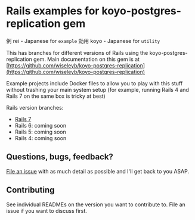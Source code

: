 # Rails examples for koyo-postgres-replication gem

例   rei  - Japanese for `example`
効用 koyo - Japanese for `utility`

This has branches for different versions of Rails using the
koyo-postgres-replication gem. Main documentation on this gem is at
[https://github.com/wiseleyb/koyo-postgres-replication](https://github.com/wiseleyb/koyo-postgres-replication)

Example projects include Docker files to allow you to play with this stuff
without trashing your main system setup (for example, running Rails 4 and Rails
7 on the same box is tricky at best)

Rails version branches:

* [Rails 7](https://github.com/wiseleyb/rei-postgres-replication/tree/rails-7-example)
* Rails 6: coming soon
* Rails 5: coming soon
* Rails 4: coming soon

## Questions, bugs, feedback?

[File an issue](https://github.com/wiseleyb/rei-postgres-replication/issues)
 with as much detail as possible and I'll get back to you ASAP.

## Contributing

See individual READMEs on the version you want to contribute to. File an issue
if you want to discuss first.


